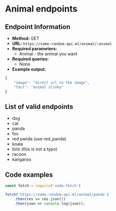 # Animal endpoints

## Endpoint Information
- **Method:** GET
- **URL:** `https://some-random-api.ml/animal/:animal`
- **Required parameters:**
    - Animal - the animal you want
- **Required queries:**
    - None
- **Example output:**
```js
{
    "image": "direct url to the image",
    "fact": "animal stinky"
}
```

## List of valid endpoints
- dog
- cat
- panda 
- fox
- red panda (use red_panda)
- koala
- birb (this is not a typo)
- racoon
- kangaroo

## Code examples
```js
const fetch = require('node-fetch')

fetch('https://some-random-api.ml/animal/panda')
    .then(res => res.json())
    .then(json => console.log(json));
```